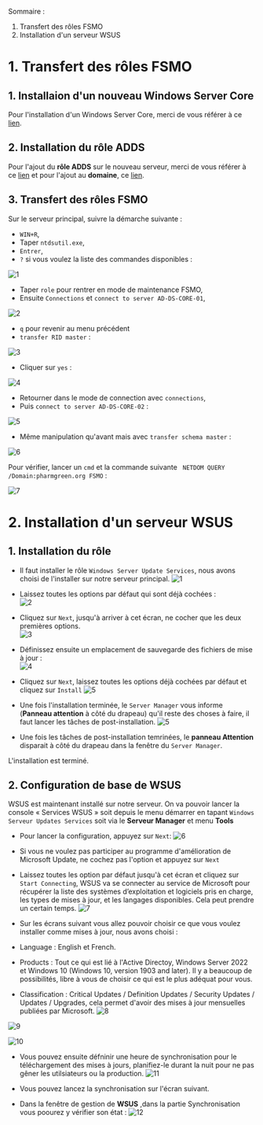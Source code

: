 Sommaire :

1. Transfert des rôles FSMO
2. Installation d'un serveur WSUS 

# 1. **Transfert des rôles FSMO**

## 1. **Installaion d'un nouveau Windows Server Core**

Pour l'installation d'un Windows Server Core, merci de vous référer à ce [lien](https://github.com/WildCodeSchool/TSSR-2402-P3-G4-BuildYourInfra-Pharmgreen/blob/main/S10/s10_install.md).

## 2. **Installation du rôle ADDS**

Pour l'ajout du **rôle ADDS** sur le nouveau serveur, merci de vous référer à ce [lien](https://github.com/WildCodeSchool/TSSR-2402-P3-G4-BuildYourInfra-Pharmgreen/blob/main/S10/s10_install.m) et pour l'ajout au **domaine**, ce [lien](https://github.com/WildCodeSchool/TSSR-2402-P3-G4-BuildYourInfra-Pharmgreen/blob/main/S10/s10_User_Guide.md).

## 3. **Transfert des rôles FSMO**

Sur le serveur principal, suivre la démarche suivante :
- `WIN+R`,
- Taper `ntdsutil.exe`,
- `Entrer`,
- `?` si vous voulez la liste des commandes disponibles :
  
![1](https://github.com/WildCodeSchool/TSSR-2402-P3-G4-BuildYourInfra-Pharmgreen/assets/161329881/f2b5ec20-34d4-41b4-8f3f-c8e955fcfd53)

- Taper `role` pour rentrer en mode de maintenance FSMO,
- Ensuite `Connections` et `connect to server AD-DS-CORE-01`,

![2](https://github.com/WildCodeSchool/TSSR-2402-P3-G4-BuildYourInfra-Pharmgreen/assets/161329881/3657c5e4-4b2d-44d1-8646-4fd9ab3aab62)

- `q` pour revenir au menu précédent
- `transfer RID master` :

![3](https://github.com/WildCodeSchool/TSSR-2402-P3-G4-BuildYourInfra-Pharmgreen/assets/161329881/b8b364bb-64c7-455d-a5a1-5ce5524f1a39)

- Cliquer sur `yes` :

![4](https://github.com/WildCodeSchool/TSSR-2402-P3-G4-BuildYourInfra-Pharmgreen/assets/161329881/d96ccce3-b3fa-4f4e-bbdc-e9277238eee7)

- Retourner dans le mode de connection avec `connections`,
- Puis `connect to server AD-DS-CORE-02` :

![5](https://github.com/WildCodeSchool/TSSR-2402-P3-G4-BuildYourInfra-Pharmgreen/assets/161329881/e9cc9328-9623-48e6-b5ab-98c225f9c1b0)

- Même manipulation qu'avant mais avec `transfer schema master` :

![6](https://github.com/WildCodeSchool/TSSR-2402-P3-G4-BuildYourInfra-Pharmgreen/assets/161329881/f1fe7af3-9263-450f-b9ee-f3a206c90a79)

Pour vérifier, lancer un `cmd` et la commande suivante ` NETDOM QUERY /Domain:pharmgreen.org FSMO` :

![7](https://github.com/WildCodeSchool/TSSR-2402-P3-G4-BuildYourInfra-Pharmgreen/assets/161329881/ad922645-d03d-4718-a512-b900ee39e6f6)


# 2. **Installation d'un serveur WSUS**

## 1. **Installation du rôle**

- Il faut installer le rôle `Windows Server Update Services`, nous avons choisi de l'installer sur notre serveur principal.
![1](https://github.com/WildCodeSchool/TSSR-2402-P3-G4-BuildYourInfra-Pharmgreen/assets/159529274/f4b17904-1e93-43ed-9f52-7d50c9585eb8)

- Laissez toutes les options par défaut qui sont déjà cochées :  
![2](https://github.com/WildCodeSchool/TSSR-2402-P3-G4-BuildYourInfra-Pharmgreen/assets/159529274/4a7acfa1-290d-4d6a-872c-142ac75e9e07)

- Cliquez sur `Next`, jusqu'à arriver à cet écran, ne cocher que les deux premières options.  
![3](https://github.com/WildCodeSchool/TSSR-2402-P3-G4-BuildYourInfra-Pharmgreen/assets/159529274/dd202816-c16c-4c53-a41f-4f5f3bdfb26f)

- Définissez ensuite un emplacement de sauvegarde des fichiers de mise à jour :  
![4](https://github.com/WildCodeSchool/TSSR-2402-P3-G4-BuildYourInfra-Pharmgreen/assets/159529274/2db65634-1ac0-4ef1-af77-3fb8a4ec978a)

- Cliquez sur `Next`, laissez toutes les options déjà cochées par défaut et cliquez sur `Install`
![5](https://github.com/WildCodeSchool/TSSR-2402-P3-G4-BuildYourInfra-Pharmgreen/assets/159529274/895a085f-8107-40ff-b945-50863347ebe6)

- Une fois l'installation terminée, le `Server Manager` vous informe (**Panneau attention** à côté du drapeau) qu'il reste des choses à faire, il faut lancer les tâches de post-installation.
![5](https://github.com/WildCodeSchool/TSSR-2402-P3-G4-BuildYourInfra-Pharmgreen/assets/159529274/7646576b-0ab3-44d9-8d8f-e1ca5a9fa424)

- Une fois les tâches de post-installation temrinées, le **panneau Attention** disparait à côté du drapeau dans la fenêtre du `Server Manager`.

L'installation est terminé.

## 2. **Configuration de base de WSUS**

WSUS est maintenant installé sur notre serveur. On va pouvoir lancer la console « Services WSUS » soit depuis le menu démarrer en tapant `Windows Serveur Updates Services` soit via le **Serveur Manager** et menu **Tools**

- Pour lancer la configuration, appuyez sur `Next`:
![6](https://github.com/WildCodeSchool/TSSR-2402-P3-G4-BuildYourInfra-Pharmgreen/assets/159529274/8e835541-9c86-46f9-9f2d-d1e70878f5b5)

- Si vous ne voulez pas participer au programme d'amélioration de Microsoft Update, ne cochez pas l'option et appuyez sur `Next`
- Laissez toutes les option par défaut jusqu'à cet écran et cliquez sur `Start Connecting`, WSUS va se connecter au service de Microsoft pour récupérer la liste des systèmes d’exploitation et logiciels pris en charge, les types de mises à jour, et les langages disponibles. Cela peut prendre un certain temps.
![7](https://github.com/WildCodeSchool/TSSR-2402-P3-G4-BuildYourInfra-Pharmgreen/assets/159529274/dff03249-f530-4cb1-a258-1cd09effc52c)

- Sur les écrans suivant vous allez pouvoir choisir ce que vous voulez installer comme mises à jour, nous avons choisi :
-   Language : English et French.
-   Products : Tout ce qui est lié à l'Active Directoy, Windows Server 2022 et Windows 10 (Windows 10, version 1903 and later). Il y a beaucoup de possibilités, libre à vous de choisir ce qui est le plus adéquat pour vous.
-   Classification : Critical Updates / Definition Updates / Security Updates / Updates / Upgrades, cela permet d'avoir des mises à jour mensuelles publiées par Microsoft.
![8](https://github.com/WildCodeSchool/TSSR-2402-P3-G4-BuildYourInfra-Pharmgreen/assets/159529274/0edc9241-0ef8-4432-802d-70b174a06151)
 
![9](https://github.com/WildCodeSchool/TSSR-2402-P3-G4-BuildYourInfra-Pharmgreen/assets/159529274/ec46b72d-b37f-407e-8f26-53820fee0e49)  

![10](https://github.com/WildCodeSchool/TSSR-2402-P3-G4-BuildYourInfra-Pharmgreen/assets/159529274/b96809ca-d784-4bf6-8c9e-ce969f9b9e90)

- Vous pouvez ensuite défninir une heure de synchronisation pour le téléchargement des mises à jours, planifiez-le durant la nuit pour ne pas gêner les utilsiateurs ou la production.
![11](https://github.com/WildCodeSchool/TSSR-2402-P3-G4-BuildYourInfra-Pharmgreen/assets/159529274/7f47c518-f48f-4bc6-815a-d10a2d489aad)

- Vous pouvez lancez la synchronisation sur l'écran suivant.
- Dans la fenêtre de gestion de **WSUS** ,dans la partie Synchronisation vous poourez y vérifier son état :
![12](https://github.com/WildCodeSchool/TSSR-2402-P3-G4-BuildYourInfra-Pharmgreen/assets/159529274/9537e031-f1c4-411b-aa2e-ecfaf8e9943c)







